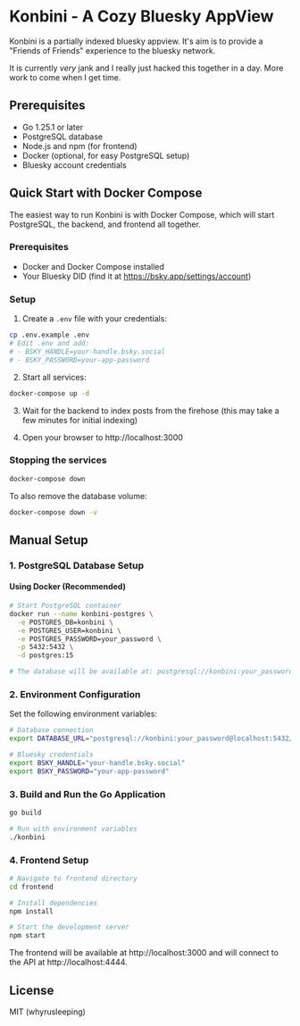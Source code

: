 # Konbini - A Cozy Bluesky AppView

Konbini is a partially indexed bluesky appview. It's aim is to provide a "Friends of Friends" experience to the bluesky network.

It is currently _very_ jank and I really just hacked this together in a day. More work to come when I get time.

## Prerequisites

- Go 1.25.1 or later
- PostgreSQL database
- Node.js and npm (for frontend)
- Docker (optional, for easy PostgreSQL setup)
- Bluesky account credentials

## Quick Start with Docker Compose

The easiest way to run Konbini is with Docker Compose, which will start PostgreSQL, the backend, and frontend all together.

### Prerequisites

- Docker and Docker Compose installed
- Your Bluesky DID (find it at https://bsky.app/settings/account)

### Setup

1. Create a `.env` file with your credentials:

```bash
cp .env.example .env
# Edit .env and add:
# - BSKY_HANDLE=your-handle.bsky.social
# - BSKY_PASSWORD=your-app-password
```

2. Start all services:

```bash
docker-compose up -d
```

3. Wait for the backend to index posts from the firehose (this may take a few minutes for initial indexing)

4. Open your browser to http://localhost:3000

### Stopping the services

```bash
docker-compose down
```

To also remove the database volume:

```bash
docker-compose down -v
```

## Manual Setup

### 1. PostgreSQL Database Setup

#### Using Docker (Recommended)

```bash
# Start PostgreSQL container
docker run --name konbini-postgres \
  -e POSTGRES_DB=konbini \
  -e POSTGRES_USER=konbini \
  -e POSTGRES_PASSWORD=your_password \
  -p 5432:5432 \
  -d postgres:15

# The database will be available at: postgresql://konbini:your_password@localhost:5432/konbini
```

### 2. Environment Configuration

Set the following environment variables:

```bash
# Database connection
export DATABASE_URL="postgresql://konbini:your_password@localhost:5432/konbini"

# Bluesky credentials
export BSKY_HANDLE="your-handle.bsky.social"
export BSKY_PASSWORD="your-app-password"
```

### 3. Build and Run the Go Application

```bash
go build

# Run with environment variables
./konbini
```

### 4. Frontend Setup

```bash
# Navigate to frontend directory
cd frontend

# Install dependencies
npm install

# Start the development server
npm start
```

The frontend will be available at http://localhost:3000 and will connect to the API at http://localhost:4444.

## License

MIT (whyrusleeping)

